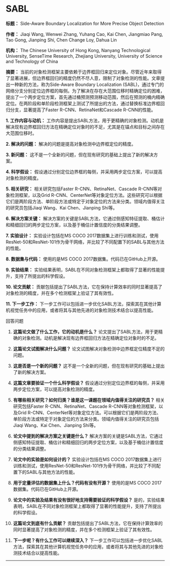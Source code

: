 # SABL

**标题：** Side-Aware Boundary Localization for More Precise Object Detection

**作者：** Jiaqi Wang, Wenwei Zhang, Yuhang Cao, Kai Chen, Jiangmiao Pang, Tao Gong, Jianping Shi, Chen Change Loy, Dahua Lin

**机构：** The Chinese University of Hong Kong, Nanyang Technological University, SenseTime Research, Zhejiang University, University of Science and Technology of China

**摘要：**
当前的对象检测框架主要依赖于边界框回归来定位对象。尽管近年来取得了显著进展，但边界框回归的精度仍然不尽人意，限制了对象检测的性能。文章提出一种新的方法，称为Side-Aware Boundary Localization (SABL)，通过专门的网络分支分别定位边界框的每侧。为了解决在存在大范围位移时精确定位的困难，提出了一个两步定位方案，首先通过桶预测预测移动范围，然后在预测的桶内精确定位。在两阶段和单阶段检测框架上测试了所提出的方法，通过替换标准边界框回归分支，显著提高了Faster R-CNN、RetinaNet和Cascade R-CNN的性能。

**1. 工作内容与动机：**
工作内容是提出SABL方法，用于更精确的对象检测。动机是解决现有边界框回归方法在精确定位对象时的不足，尤其是在锚点和目标之间存在大范围位移时。

**2. 解决的问题：**
解决的问题是提高对象检测中边界框定位的精度。

**3. 新问题：**
这不是一个全新的问题，但在现有研究的基础上提出了新的解决方案。

**4. 科学假设：**
假设通过分别定位边界框的每侧，并采用两步定位方案，可以提高对象检测的精度。

**5. 相关研究：**
相关研究包括Faster R-CNN、RetinaNet、Cascade R-CNN等对象检测框架，以及Grid R-CNN、CenterNet等对象定位方法。这些研究可以根据它们是两阶段方法、单阶段方法或特定于对象定位的方法来分类。领域内值得关注的研究员包括Jiaqi Wang、Kai Chen、Jianping Shi等。

**6. 解决方案关键：**
解决方案的关键是SABL方法，它通过侧感知特征提取、桶估计和精细回归的两步定位方案，以及基于桶估计置信度的分类结果调整。

**7. 实验设计：**
实验设计包括在MS COCO 2017数据集上进行训练和测试，使用ResNet-50和ResNet-101作为骨干网络，并比较了不同配置下的SABL与其他方法的性能。

**8. 数据集与代码：**
使用的是MS COCO 2017数据集。代码已在GitHub上开源。

**9. 实验结果：**
实验结果表明，SABL在不同对象检测框架上都取得了显著的性能提升，支持了所提出的科学假设。

**10. 论文贡献：**
贡献包括提出了SABL方法，它在保持计算效率的同时显著提高了对象检测的精度，并在多个检测框架上验证了其有效性。

**11. 下一步工作：**
下一步工作可以包括进一步优化SABL方法，探索其在其他计算机视觉任务中的应用，或者将其与其他先进的对象检测技术结合以提高性能。


回答问题

1. **这篇论文做了什么工作，它的动机是什么？**
   论文提出了SABL方法，用于更精确的对象检测。动机是解决现有边界框回归方法在精确定位对象时的不足。

2. **这篇论文试图解决什么问题？**
   论文试图解决对象检测中边界框定位精度不足的问题。

3. **这是否是一个新的问题？**
   这不是一个全新的问题，但在现有研究的基础上提出了新的解决方案。

4. **这篇文章要验证一个什么科学假设？**
   假设通过分别定位边界框的每侧，并采用两步定位方案，可以提高对象检测的精度。

5. **有哪些相关研究？如何归类？谁是这一课题在领域内值得关注的研究员？**
   相关研究包括Faster R-CNN、RetinaNet、Cascade R-CNN等对象检测框架，以及Grid R-CNN、CenterNet等对象定位方法。可以根据它们是两阶段方法、单阶段方法或特定于对象定位的方法来分类。领域内值得关注的研究员包括Jiaqi Wang、Kai Chen、Jianping Shi等。

6. **论文中提到的解决方案之关键是什么？**
   解决方案的关键是SABL方法，它通过侧感知特征提取、桶估计和精细回归的两步定位方案，以及基于桶估计置信度的分类结果调整。

7. **论文中的实验是如何设计的？**
   实验设计包括在MS COCO 2017数据集上进行训练和测试，使用ResNet-50和ResNet-101作为骨干网络，并比较了不同配置下的SABL与其他方法的性能。

8. **用于定量评估的数据集上什么？代码有没有开源？**
   使用的是MS COCO 2017数据集。代码已在GitHub上开源。

9. **论文中的实验及结果有没有很好地支持需要验证的科学假设？**
   是的，实验结果表明，SABL在不同对象检测框架上都取得了显著的性能提升，支持了所提出的科学假设。

10. **这篇论文到底有什么贡献？**
    贡献包括提出了SABL方法，它在保持计算效率的同时显著提高了对象检测的精度，并在多个检测框架上验证了其有效性。

11. **下一步呢？有什么工作可以继续深入？**
    下一步工作可以包括进一步优化SABL方法，探索其在其他计算机视觉任务中的应用，或者将其与其他先进的对象检测技术结合以提高性能。

---

